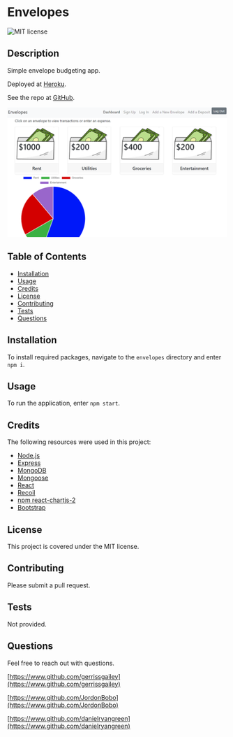 # Envelopes
  ![MIT license](https://img.shields.io/badge/license-MIT-green)
  ## Description
  Simple envelope budgeting app.

  Deployed at [Heroku](https://cash-envelopes.herokuapp.com/).

  See the repo at [GitHub](https://github.com/gerrissgailey/envelopes).

  ![sample webpage](assets/Envelopes.png)
  ## Table of Contents
  * [Installation](#installation)
  * [Usage](#usage)
  * [Credits](#credits)
  * [License](#license)
  * [Contributing](#contributing)
  * [Tests](#tests)
  * [Questions](#questions)
  ## Installation
  To install required packages, navigate to the `envelopes` directory and enter `npm i`.
  ## Usage
  To run the application, enter `npm start`.
  ## Credits
  The following resources were used in this project:

  - [Node.js](https://nodejs.org/en/)
  - [Express](https://expressjs.com/)
  - [MongoDB](https://www.mongodb.com/2)
  - [Mongoose](https://mongoosejs.com/)
  - [React](https://reactjs.org/)
  - [Recoil](https://recoiljs.org/)
  - [npm react-chartjs-2](https://www.npmjs.com/package/react-chartjs-2)
  - [Bootstrap](https://getbootstrap.com/)
  ## License
  This project is covered under the MIT license.
  ## Contributing
  Please submit a pull request.
  ## Tests
  Not provided.
  ## Questions
  Feel free to reach out with questions.

[https://www.github.com/gerrissgailey](https://www.github.com/gerrissgailey)

[https://www.github.com/JordonBobo](https://www.github.com/JordonBobo)

[https://www.github.com/danielryangreen](https://www.github.com/danielryangreen)
